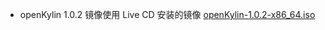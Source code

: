 + openKylin 1.0.2 镜像使用 Live CD 安装的镜像 [openKylin-1.0.2-x86\_64.iso](https://mirrors.aliyun.com/openkylin-cdimage/1.0/openKylin-1.0.2-x86_64.iso)

